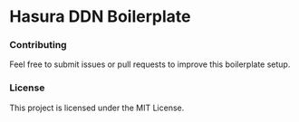 # Hasura DDN Boilerplate

### Contributing

Feel free to submit issues or pull requests to improve this boilerplate setup. 

### License

This project is licensed under the MIT License.
